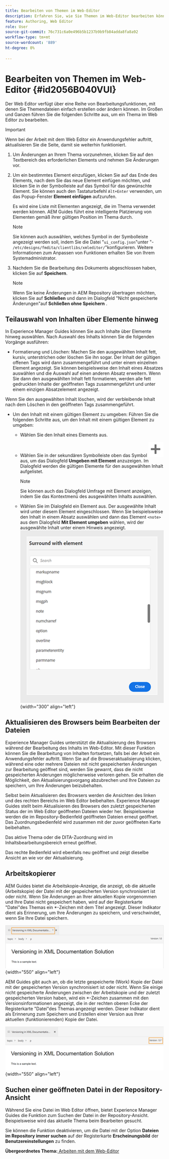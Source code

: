 ```yaml
---
title: Bearbeiten von Themen im Web-Editor
description: Erfahren Sie, wie Sie Themen im Web-Editor bearbeiten können. Machen Sie sich mit verschiedenen Bearbeitungsfunktionen vertraut, um Ihre Themendateien in AEM Guides zu ändern.
feature: Authoring, Web Editor
role: User
source-git-commit: 76c731c6a0e496b5b1237b9b9fb84adda8fa8a92
workflow-type: tm+mt
source-wordcount: '889'
ht-degree: 0%

---
```


# Bearbeiten von Themen im Web-Editor {#id2056B040VUI}

Der Web Editor verfügt über eine Reihe von Bearbeitungsfunktionen, mit denen Sie Themendateien einfach erstellen oder ändern können. Im Großen und Ganzen führen Sie die folgenden Schritte aus, um ein Thema im Web Editor zu bearbeiten.

>[!IMPORTANT]
>
> Wenn bei der Arbeit mit dem Web Editor ein Anwendungsfehler auftritt, aktualisieren Sie die Seite, damit sie weiterhin funktioniert.

1. Um Änderungen an Ihrem Thema vorzunehmen, klicken Sie auf den Textbereich des erforderlichen Elements und nehmen Sie Änderungen vor.

1. Um ein bestimmtes Element einzufügen, klicken Sie auf das Ende des Elements, nach dem Sie das neue Element einfügen möchten, und klicken Sie in der Symbolleiste auf das Symbol für das gewünschte Element. Sie können auch den Tastaturbefehl `Alt+Enter` verwenden, um das Popup-Fenster **Element einfügen** aufzurufen.

   Es wird eine Liste mit Elementen angezeigt, die im Thema verwendet werden können. AEM Guides führt eine intelligente Platzierung von Elementen gemäß ihrer gültigen Position im Thema durch.

   >[!NOTE]
   >
   > Sie können auch auswählen, welches Symbol in der Symbolleiste angezeigt werden soll, indem Sie die Datei &quot;`ui_config.json`&quot;unter &quot;- `/etc/designs/fmdita/clientlibs/xmleditor/`&quot;konfigurieren. Weitere Informationen zum Anpassen von Funktionen erhalten Sie von Ihrem Systemadministrator.

1. Nachdem Sie die Bearbeitung des Dokuments abgeschlossen haben, klicken Sie auf **Speichern**.

   >[!NOTE]
   >
   > Wenn Sie keine Änderungen in AEM Repository übertragen möchten, klicken Sie auf **Schließen** und dann im Dialogfeld &quot;Nicht gespeicherte Änderungen&quot;auf **Schließen ohne Speichern** .


## Teilauswahl von Inhalten über Elemente hinweg

In Experience Manager Guides können Sie auch Inhalte über Elemente hinweg auswählen. Nach Auswahl des Inhalts können Sie die folgenden Vorgänge ausführen:
- Formatierung und Löschen: Machen Sie den ausgewählten Inhalt fett, kursiv, unterstrichen oder löschen Sie ihn sogar. Der Inhalt der gültigen offenen Tags wird dann zusammengeführt und unter einem einzelnen Element angezeigt. Sie können beispielsweise den Inhalt eines Absatzes auswählen und die Auswahl auf einen anderen Absatz erweitern. Wenn Sie dann den ausgewählten Inhalt fett formatieren, werden alle fett gedruckten Inhalte der geöffneten Tags zusammengeführt und unter einem einzigen Absatzelement angezeigt.

Wenn Sie den ausgewählten Inhalt löschen, wird der verbleibende Inhalt nach dem Löschen in den geöffneten Tags zusammengeführt.

- Um den Inhalt mit einem gültigen Element zu umgeben: Führen Sie die folgenden Schritte aus, um den Inhalt mit einem gültigen Element zu umgeben:
   - Wählen Sie den Inhalt eines Elements aus.
   - Wählen Sie in der sekundären Symbolleiste oben das Symbol ![Hinzufügen](images/Add_icon.svg) aus, um das Dialogfeld **Umgeben mit Element** anzuzeigen. Im Dialogfeld werden die gültigen Elemente für den ausgewählten Inhalt aufgelistet.
     >[!NOTE]
     >
     > Sie können auch das Dialogfeld Umfrage mit Element anzeigen, indem Sie das Kontextmenü des ausgewählten Inhalts auswählen.

   - Wählen Sie im Dialogfeld ein Element aus. Der ausgewählte Inhalt wird unter diesem Element eingeschlossen. Wenn Sie beispielsweise den Inhalt in einem Absatz auswählen und dann das Element `<note>` aus dem Dialogfeld **Mit Element umgeben** wählen, wird der ausgewählte Inhalt unter einem Hinweis angezeigt.\
     ![Dialogfeld für umrundendes Element](./images/surround-element.png) {width="300" align="left"}

## Aktualisieren des Browsers beim Bearbeiten der Dateien

Experience Manager Guides unterstützt die Aktualisierung des Browsers während der Bearbeitung des Inhalts im Web-Editor. Mit dieser Funktion können Sie die Bearbeitung von Inhalten fortsetzen, falls bei der Arbeit ein Anwendungsfehler auftritt. Wenn Sie auf die Browseraktualisierung klicken, während eine oder mehrere Dateien mit nicht gespeicherten Änderungen zur Bearbeitung geöffnet sind, werden Sie gewarnt, dass die nicht gespeicherten Änderungen möglicherweise verloren gehen. Sie erhalten die Möglichkeit, den Aktualisierungsvorgang abzubrechen und Ihre Dateien zu speichern, um Ihre Änderungen beizubehalten.

Selbst beim Aktualisieren des Browsers werden die Ansichten des linken und des rechten Bereichs im Web Editor beibehalten. Experience Manager Guides stellt beim Aktualisieren des Browsers den zuletzt gespeicherten Status der im Web Editor geöffneten Dateien wieder her. Beispielsweise werden die im Repository-Bedienfeld geöffneten Dateien erneut geöffnet. Das Zuordnungsbedienfeld wird zusammen mit der zuvor geöffneten Karte beibehalten.

Das aktive Thema oder die DITA-Zuordnung wird im Inhaltsbearbeitungsbereich erneut geöffnet.

Das rechte Bedienfeld wird ebenfalls neu geöffnet und zeigt dieselbe Ansicht an wie vor der Aktualisierung.

## Arbeitskopierer

AEM Guides bietet die Arbeitskopie-Anzeige, die anzeigt, ob die aktuelle \(Arbeitskopie\) der Datei mit der gespeicherten Version synchronisiert ist oder nicht. Wenn Sie Änderungen an Ihrer aktuellen Kopie vorgenommen und Ihre Datei nicht gespeichert haben, wird auf der Registerkarte &quot;Datei&quot;des Themas ein \*-Zeichen mit dem Titel angezeigt. Dieser Indikator dient als Erinnerung, um Ihre Änderungen zu speichern, und verschwindet, wenn Sie Ihre Datei speichern.

![Indikator der Arbeitskopie](images/working-copy-text-update-indicator.png){width="550" align="left"}

AEM Guides gibt auch an, ob die letzte gespeicherte \(Work\) Kopie der Datei mit der gespeicherten Version synchronisiert ist oder nicht. Wenn Sie einige nicht gespeicherte Änderungen zwischen der Arbeitskopie und der zuletzt gespeicherten Version haben, wird ein \*-Zeichen zusammen mit den Versionsinformationen angezeigt, die in der rechten oberen Ecke der Registerkarte &quot;Datei&quot;des Themas angezeigt werden. Dieser Indikator dient als Erinnerung zum Speichern und Erstellen einer Version aus Ihrer aktuellen \(funktionierenden\) Kopie der Datei.

![Indikator für Versionsaktualisierung](images/version-update-indicator.png){width="550" align="left"}




## Suchen einer geöffneten Datei in der Repository-Ansicht

Während Sie eine Datei im Web Editor öffnen, bietet Experience Manager Guides die Funktion zum Suchen der Datei in der Repository-Ansicht. Beispielsweise wird das aktuelle Thema beim Bearbeiten gesucht.

Sie können die Funktion deaktivieren, um die Datei mit der Option **Dateien im Repository immer suchen** auf der Registerkarte **Erscheinungsbild** der **Benutzereinstellungen** zu finden.


**Übergeordnetes Thema:**[ Arbeiten mit dem Web-Editor](web-editor.md)

